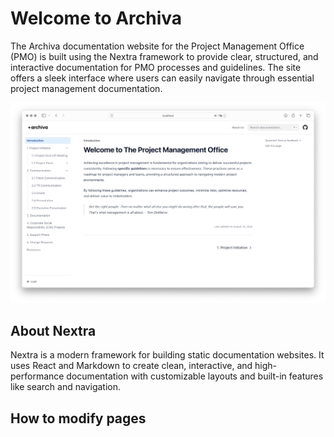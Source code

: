 # Welcome to Archiva

The Archiva documentation website for the Project Management Office (PMO) is built using the Nextra framework to provide clear, structured, and interactive documentation for PMO processes and guidelines. The site offers a sleek interface where users can easily navigate through essential project management documentation.

![](.github/archivamain.png)

## About Nextra

Nextra is a modern framework for building static documentation websites. It uses React and Markdown to create clean, interactive, and high-performance documentation with customizable layouts and built-in features like search and navigation.

## How to modify pages


